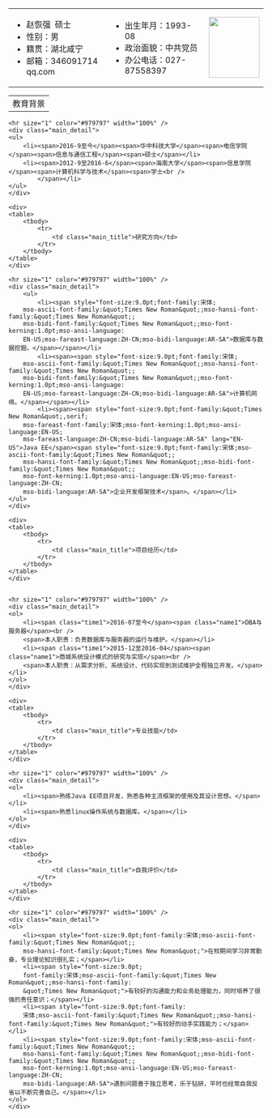 <table class="basic_table" cellspacing="0" cellpadding="0" border="0" width="100%">
    <tbody>
        <tr>
            <td class="basic_td1">
            <ul>
                <li><span class="basic_name">赵恢强</span>&nbsp; <span>硕士<br />
                </span></li>
                <li><span>性别：男<br />
                </span></li>
                <li><span>籍贯：湖北咸宁<br />
                </span></li>
                <li><span>邮箱：346091714<img src="/image/at.gif" alt="" />qq.com<br />
                </span></li>
            </ul>
            </td>
            <td class="basic_td2">
            <ul>
                <li><span>出生年月：1993-08</span></li>
                <li><span>政治面貌：中共党员<br />
                </span></li>
                <li><span>办公电话：027-87558397</span></li>
            </ul>
            </td>
            <td style="text-align: right"><img src="https://cmis.csdc.info/upload/selfspace/zhaohq/image/20170421203713546.JPG" class="imgline" height="120" width="100" alt="" /></td>
        </tr>
    </tbody>
</table>

<div class="main_content">
    <div>
    <table>
        <tbody>
            <tr>
                <td class="main_title">教育背景</td>
            </tr>
        </tbody>
    </table>
    </div>

    <hr size="1" color="#979797" width="100%" />
    <div class="main_detail">
    <ul>
        <li><span>2016-9至今</span><span>华中科技大学</span><span>电信学院</span><span>信息与通信工程</span><span>硕士</span></li>
        <li><span>2012-9至2016-6</span><span>海南大学</span><span>信息学院</span><span>计算机科学与技术</span><span>学士<br />
            </span></li>
    </ul>
    </div>

    <div>
    <table>
        <tbody>
            <tr>
                <td class="main_title">研究方向</td>
            </tr>
        </tbody>
    </table>
    </div>

    <hr size="1" color="#979797" width="100%" />
    <div class="main_detail">
        <ul>
            <li><span style="font-size:9.0pt;font-family:宋体;
        mso-ascii-font-family:&quot;Times New Roman&quot;;mso-hansi-font-family:&quot;Times New Roman&quot;;
        mso-bidi-font-family:&quot;Times New Roman&quot;;mso-font-kerning:1.0pt;mso-ansi-language:
        EN-US;mso-fareast-language:ZH-CN;mso-bidi-language:AR-SA">数据库与数据挖掘。</span></span></li>
            <li><span><span style="font-size:9.0pt;font-family:宋体;
        mso-ascii-font-family:&quot;Times New Roman&quot;;mso-hansi-font-family:&quot;Times New Roman&quot;;
        mso-bidi-font-family:&quot;Times New Roman&quot;;mso-font-kerning:1.0pt;mso-ansi-language:
        EN-US;mso-fareast-language:ZH-CN;mso-bidi-language:AR-SA">计算机网络。</span></span></li>
            <li><span><span style="font-size:9.0pt;font-family:&quot;Times New Roman&quot;,serif;
        mso-fareast-font-family:宋体;mso-font-kerning:1.0pt;mso-ansi-language:EN-US;
        mso-fareast-language:ZH-CN;mso-bidi-language:AR-SA" lang="EN-US">Java EE</span><span style="font-size:9.0pt;font-family:宋体;mso-ascii-font-family:&quot;Times New Roman&quot;;
        mso-hansi-font-family:&quot;Times New Roman&quot;;mso-bidi-font-family:&quot;Times New Roman&quot;;
        mso-font-kerning:1.0pt;mso-ansi-language:EN-US;mso-fareast-language:ZH-CN;
        mso-bidi-language:AR-SA">企业开发框架技术</span>。</span></li>
    </ul>
    </div>

    <div>
    <table>
        <tbody>
            <tr>
                <td class="main_title">项目经历</td>
            </tr>
        </tbody>
    </table>
    </div>


    <hr size="1" color="#979797" width="100%" />
    <div class="main_detail">
    <ol>
        <li><span class="time1">2016-07至今</span><span class="name1">DBA与服务器</span><br />
        <span>本人职责：负责数据库与服务器的运行与维护。</span></li>
        <li><span class="time1">2015-12至2016-04</span><span class="name1">商城系统设计模式的研究与实现</span><br />
        <span>本人职责：从需求分析、系统设计、代码实现到测试维护全程独立开发。</span></li>
    </ol>
    </div>

    <div>
    <table>
        <tbody>
            <tr>
                <td class="main_title">专业技能</td>
            </tr>
        </tbody>
    </table>
    </div>

    <hr size="1" color="#979797" width="100%" />
    <div class="main_detail">
    <ol>
        <li><span>熟练Java EE项目开发，熟悉各种主流框架的使用及其设计思想。</span></li>
        <li><span>熟悉linux操作系统与数据库。</span></li>
    </ol>
    </div>

    <div>
    <table>
        <tbody>
            <tr>
                <td class="main_title">自我评价</td>
            </tr>
        </tbody>
    </table>
    </div>

    <hr size="1" color="#979797" width="100%" />
    <div class="main_detail">
    <ol>
        <li><span style="font-size:9.0pt;font-family:宋体;mso-ascii-font-family:&quot;Times New Roman&quot;;
        mso-hansi-font-family:&quot;Times New Roman&quot;">在校期间学习非常勤奋，专业理论知识很扎实；</span></li>
        <li><span style="font-size:9.0pt;
        font-family:宋体;mso-ascii-font-family:&quot;Times New Roman&quot;;mso-hansi-font-family:
        &quot;Times New Roman&quot;">有较好的沟通能力和业务处理能力，同时培养了很强的责任意识；</span></li>
        <li><span style="font-size:9.0pt;font-family:
        宋体;mso-ascii-font-family:&quot;Times New Roman&quot;;mso-hansi-font-family:&quot;Times New Roman&quot;">有较好的动手实践能力；</span></li>
        <li><span style="font-size:9.0pt;font-family:宋体;mso-ascii-font-family:&quot;Times New Roman&quot;;
        mso-hansi-font-family:&quot;Times New Roman&quot;;mso-bidi-font-family:&quot;Times New Roman&quot;;
        mso-font-kerning:1.0pt;mso-ansi-language:EN-US;mso-fareast-language:ZH-CN;
        mso-bidi-language:AR-SA">遇到问题善于独立思考，乐于钻研，平时也经常自我反省以不断完善自己。</span></li>
    </ol>
    </div>
</div>
